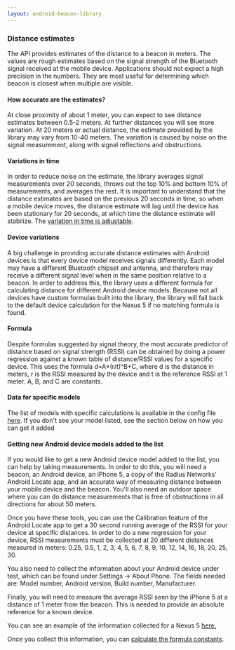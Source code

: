 ```yaml
---
layout: android-beacon-library
---
```


### Distance estimates

The API provides estimates of the distance to a beacon in meters.  The values are rough estimates  based on the signal strength of the Bluetooth signal received
at the mobile device.  Applications should not expect a high precision in the numbers.   They are most useful for determining which beacon is closest when multiple
are visible.

#### How accurate are the estimates?

At close proximity of about 1 meter, you can expect to see distance estimates between 0.5-2 meters.  At further distances you will see more variation.
At 20 meters or actual distance, the estimate provided by the library may vary from 10-40 meters.  The variation is caused by noise on the signal measurement, along with
signal reflections and obstructions.

#### Variations in time

In order to reduce noise on the estimate, the library averages signal measurements over 20 seconds, throws out the top 10% and bottom 10% of measurements, and averages the rest.  It is important to understand that the distance estimates are based on the previous 20 seconds in time, so when a mobile device moves, the distance estimate will lag until the device has been stationary for 20 seconds, at which time the distance estimate will stabilize.
The [variation in time is adjustable](distance_vs_time.html).

#### Device variations

A big challenge in providing accurate distance estimates with Android devices is that every device model receives signals differently.  Each model may have a different
Bluetooth chipset and antenna, and therefore may receive a different signal level when in the same position relative to a beacon.  In order to address this, the
library uses a different formula for calculating distance for different Android device models.  Because not all devices have custom formulas built into the library,
the library will fall back to the default device calculation for the Nexus 5 if no matching formula is found.

#### Formula

Despite formulas suggested by signal theory, the most accurate predictor of distance based on signal strength (RSSI) can be obtained by doing a power regression against a known table of distance/RSSI values for a specific device.  This uses the formula
d=A*(r/t)^B+C, where d is the distance in meters, r is the RSSI measured by the device and t is the reference RSSI at 1 meter.  A, B, and C are constants.

#### Data for specific models

The list of models with specific calculations is available in the config file <a href='https://github.com/AltBeacon/android-beacon-library/blob/master/src/main/resources/model-distance-calculations.json'>here</a>.  If you don't see your model listed, see the section below on how you can get it added

#### Getting new Android device models added to the list

If you would like to get a new Android device model added to the list, you can help by taking measurements.  In order to do this, you will need a beacon, an Android device, an iPhone 5, a copy of the Radius Networks' Android Locate app, and an accurate way of measuring distance between your mobile device and the beacon.  You'll also need an outdoor space where you can do distance measurements that is free of obstructions in all directions for about 50 meters.

Once you have these tools, you can use the Calibration feature of the Android Locate app to get a 30 second running average of the RSSI for your device at specific distances.  In order to do a new regression for your device, RSSI measurements must be collected at 20 different distances measured in meters:  0.25, 0.5, 1, 2, 3, 4, 5, 6, 7, 8, 9, 10, 12, 14, 16, 18, 20, 25, 30.

You also need to collect the information about your Android device under test, which can be found under Settings -> About Phone.  The fields needed are: Model number, Android version, Build number, Manufacturer.

Finally, you will need to measure the average RSSI seen by the iPhone 5 at a distance of 1 meter from the beacon.  This is needed to provide an absolute reference for a known device.

You can see an example of the information collected for a Nexus 5 <a href='./distance-calcs/nexus5.html'>here.</a>

Once you collect this information, you can [calculate the formula constants](distance-calculations2.html).</a>
